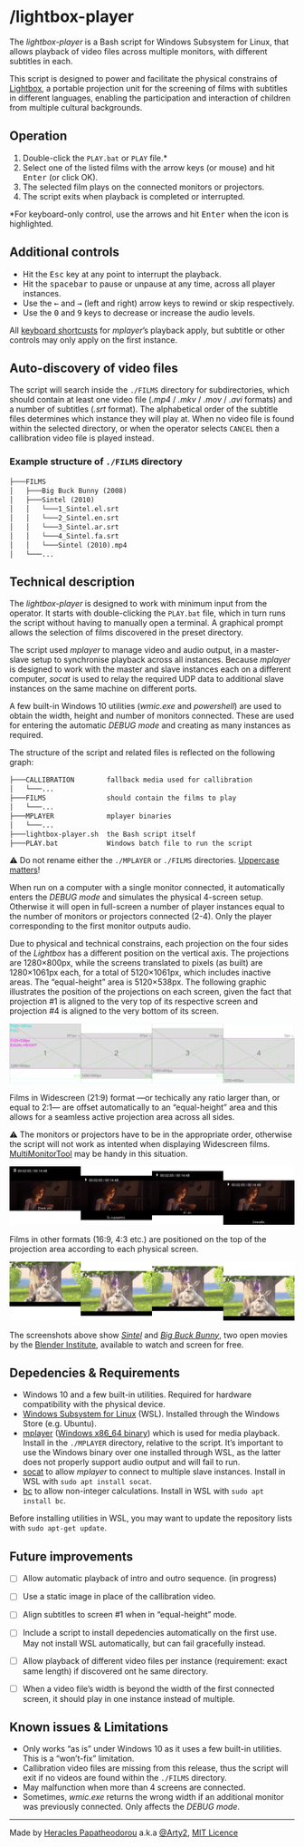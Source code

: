 # /lightbox-player

The *lightbox-player* is a Bash script for Windows Subsystem for Linux, that allows playback of video files across multiple monitors, with different subtitles in each.

This script is designed to power and facilitate the physical constrains of [Lightbox](https://www.alphapivita.gr/projects/lightbox/), a portable projection unit for the screening of films with subtitles in different languages, enabling the participation and interaction of children from multiple cultural backgrounds.


## Operation

1. Double-click the `PLAY.bat` or `PLAY` file.*
2. Select one of the listed films with the arrow keys (or mouse) and hit <kbd>Enter</kbd> (or click OK).
3. The selected film plays on the connected monitors or projectors.
4. The script exits when playback is completed or interrupted.


*For keyboard-only control, use the arrows and hit <kbd>Enter</kbd> when the icon is highlighted.

## Additional controls

- Hit the <kbd>Esc</kbd> key at any point to interrupt the playback.
- Hit the <kbd>spacebar</kbd> to pause or unpause at any time, across all player instances.
- Use the <kbd>←</kbd> and <kbd>→</kbd> (left and right) arrow keys to rewind or skip respectively.
- Use the <kbd>0</kbd> and <kbd>9</kbd> keys to decrease or increase the audio levels.

All [keyboard shortcusts](http://sheet.shiar.nl/mplayer) for  *mplayer*’s playback apply, but subtitle or other controls may only apply on the first instance.


## Auto-discovery of video files

The script will search inside the `./FILMS` directory for subdirectories, which should contain at least one video file (*.mp4* / *.mkv* / *.mov* / *.avi* formats) and a number of subtitles (*.srt* format). The alphabetical order of the subtitle files determines which instance they will play at. When no video file is found within the selected directory, or when the operator selects `CANCEL` then a callibration video file is played instead.

### Example structure of `./FILMS` directory

```
├───FILMS
│   ├───Big Buck Bunny (2008)
│   ├───Sintel (2010)
│   │   └───1_Sintel.el.srt
│   │   └───2_Sintel.en.srt
│   │   └───3_Sintel.ar.srt
│   │   └───4_Sintel.fa.srt
│   │   └───Sintel (2010).mp4
│   └───...
```


## Technical description

The *lightbox-player* is designed to work with minimum input from the operator. It starts with double-clicking the `PLAY.bat` file, which in turn runs the script without having to manually open a terminal. A graphical prompt allows the selection of films discovered in the preset directory.

The script used *mplayer* to manage video and audio output, in a master-slave setup to synchronise playback across all instances. Because *mplayer* is designed to work with the master and slave instances each on a different computer, *socat* is used to relay the required UDP data to additional slave instances on the same machine on different ports.

A few built-in Windows 10 utilities (*wmic.exe* and *powershell*) are used to obtain the width, height and number of monitors connected. These are used for entering the automatic *DEBUG mode* and creating as many instances as required.

The structure of the script and related files is reflected on the following graph:

```
├───CALLIBRATION        fallback media used for callibration
│   └───...             
├───FILMS               should contain the films to play
│   └───...             
├───MPLAYER             mplayer binaries
│   └───...             
├───lightbox-player.sh  the Bash script itself
├───PLAY.bat            Windows batch file to run the script

```

⚠️ Do not rename either the `./MPLAYER` or `./FILMS` directories. [Uppercase matters](https://devblogs.microsoft.com/commandline/per-directory-case-sensitivity-and-wsl/)!

When run on a computer with a single monitor connected, it automatically enters the *DEBUG mode* and simulates the physical 4-screen setup. Otherwise it will open in full-screen a number of player instances equal to the number of monitors or projectors connected (2-4). Only the player corresponding to the first monitor outputs audio.

Due to physical and technical constrains, each projection on the four sides of the *Lightbox* has a different position on the vertical axis. The projections are 1280×800px, while the screens translated to pixels (as built) are 1280×1061px each, for a total of 5120×1061px, which includes inactive areas. The “equal-height” area is 5120×538px. The following graphic illustrates the position of the projections on each screen, given the fact that projection #1 is aligned to the very top of its respective screen and projection #4 is aligned to the very bottom of its screen.

![illustration of the projections on each screen](./CALLIBRATION/screen-tool_2560x530.png)

Films in Widescreen (21:9) format —or techically any ratio larger than, or equal to 2:1— are offset automatically to an “equal-height” area and this allows for a seamless active projection area across all sides.

⚠️  The monitors or projectors have to be in the appropriate order, otherwise the script will not work as intented when displaying Widescreen films. [MultiMonitorTool](http://www.nirsoft.net/utils/multi_monitor_tool.html) may be handy in this situation.

![Screenshot of a film with 21:9 ratio](./CALLIBRATION/screenshot_21-9.png)

Films in other formats (16:9, 4:3 etc.) are positioned on the top of the projection area according to each physical screen.

![Screenshot of a film with 16:9 ratio](./CALLIBRATION/screenshot_16-9.png)

The screenshots above show [*Sintel*](https://durian.blender.org/) and [*Big Buck Bunny*](https://peach.blender.org/), two open movies by the [Blender Institute](https://www.blender.org/about/projects/), available to watch and screen for free.


## Depedencies & Requirements

- Windows 10 and a few built-in utilities. Required for hardware compatibility with the physical device.
- [Windows Subsystem for Linux](https://docs.microsoft.com/en-us/windows/wsl/install-win10) (WSL). Installed through the Windows Store (e.g. Ubuntu).
- [mplayer](http://www.mplayerhq.hu/) ([Windows x86_64 binary](https://oss.netfarm.it/mplayer/)) which is used for media playback. Install in the `./MPLAYER` directory, relative to the script. It’s important to use the Windows binary over one installed through WSL, as the latter does not properly support audio output and will fail to run.
- [socat](https://linux.die.net/man/1/socat) to allow *mplayer* to connect to multiple slave instances. Install in WSL with `sudo apt install socat`.
- [bc](https://linux.die.net/man/1/bc) to allow non-integer calculations. Install in WSL with `sudo apt install bc`.

Before installing utilities in WSL, you may want to update the repository lists with `sudo apt-get update`.


## Future improvements

- [ ] Allow automatic playback of intro and outro sequence. (in progress)
- [ ] Use a static image in place of the callibration video.
- [ ] Align subtitles to screen #1 when in “equal-height” mode.
- [ ] Include a script to install depedencies automatically on the first use. May not install WSL automatically, but can fail gracefully instead.
- [ ] Allow playback of different video files per instance (requirement: exact same length) if discovered ont he same directory.
- [ ] When a video file’s width is beyond the width of the first connected screen, it should play in one instance instead of multiple.


## Known issues & Limitations

- Only works “as is” under Windows 10 as it uses a few built-in utilities. This is a “won’t-fix” limitation.
- Callibration video files are missing from this release, thus the script will exit if no videos are found within the `./FILMS` directory.
- May malfunction when more than 4 screens are connected.
- Sometimes, *wmic.exe* returns the wrong width if an additional monitor was previously connected. Only affects the *DEBUG mode*.


---
Made by [Heracles Papatheodorou](http://heracl.es) a.k.a [@Arty2](https://www.twitter.com/Arty2), [MIT Licence](LICENCE.txt)